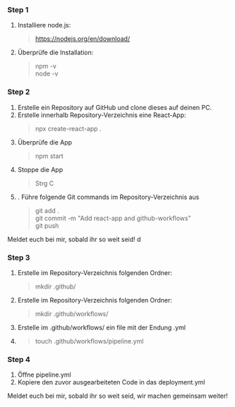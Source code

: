 ### Step 1 
1. Installiere node.js: 
    > https://nodejs.org/en/download/
2. Überprüfe die Installation: 
    > npm -v  
    > node -v

### Step 2
1. Erstelle ein Repository auf GitHub und clone dieses auf deinen PC.
2. Erstelle innerhalb Repository-Verzeichnis eine React-App: 
   > npx create-react-app . 
3. Überprüfe die App
   > npm start
4. Stoppe die App 
   > Strg C
5. . Führe folgende Git commands im Repository-Verzeichnis aus
   > git add . \
   > git commit -m "Add react-app and github-workflows" \
   > git push  

Meldet euch bei mir, sobald ihr so weit seid! 
d
### Step 3
1. Erstelle im Repository-Verzeichnis folgenden Ordner:
   >mkdir .github/
2. Erstelle im Repository-Verzeichnis folgenden Ordner:
   >mkdir .github/workflows/
3. Erstelle im .github/workflows/ ein file mit der Endung .yml 
4. > touch .github/workflows/pipeline.yml

### Step 4
1. Öffne pipeline.yml
2. Kopiere den zuvor ausgearbeiteten Code in das deployment.yml


Meldet euch bei mir, sobald ihr so weit seid, wir machen gemeinsam weiter!

